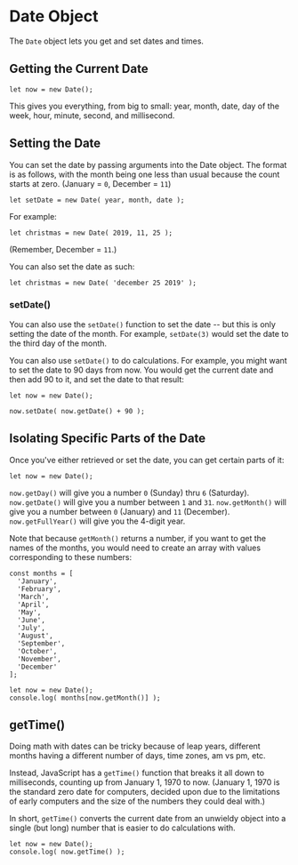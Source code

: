 # Date Object

The `Date` object lets you get and set dates and times.


## Getting the Current Date

```
let now = new Date();
```

This gives you everything, from big to small: year, month, date, day of the week, hour, minute, second, and millisecond.


## Setting the Date

You can set the date by passing arguments into the Date object. The format is as follows, with the month being one less than usual because the count starts at zero. (January = `0`, December = `11`)

```
let setDate = new Date( year, month, date );
```

For example:

```
let christmas = new Date( 2019, 11, 25 );
```

(Remember, December = `11`.)

You can also set the date as such:

```
let christmas = new Date( 'december 25 2019' );
```

### setDate()

You can also use the `setDate()` function to set the date -- but this is only setting the date of the month. For example, `setDate(3)` would set the date to the third day of the month.

You can also use `setDate()` to do calculations. For example, you might want to set the date to 90 days from now. You would get the current date and then add 90 to it, and set the date to that result:

```
let now = new Date();

now.setDate( now.getDate() + 90 );
```


## Isolating Specific Parts of the Date

Once you've either retrieved or set the date, you can get certain parts of it:

```
let now = new Date();
```

`now.getDay()` will give you a number `0` (Sunday) thru `6` (Saturday).
`now.getDate()` will give you a number between `1` and `31`.
`now.getMonth()` will give you a number between `0` (January) and `11` (December).
`now.getFullYear()` will give you the 4-digit year.

Note that because `getMonth()` returns a number, if you want to get the names of the months, you would need to create an array with values corresponding to these numbers:

```
const months = [
  'January',
  'February',
  'March',
  'April',
  'May',
  'June',
  'July',
  'August',
  'September',
  'October',
  'November',
  'December'
];

let now = new Date();
console.log( months[now.getMonth()] );
```


## getTime()

Doing math with dates can be tricky because of leap years, different months having a different number of days, time zones, am vs pm, etc.

Instead, JavaScript has a `getTime()` function that breaks it all down to milliseconds, counting up from January 1, 1970 to now. (January 1, 1970 is the standard zero date for computers, decided upon due to the limitations of early computers and the size of the numbers they could deal with.)

In short, `getTime()` converts the current date from an unwieldy object into a single (but long) number that is easier to do calculations with.

```
let now = new Date();
console.log( now.getTime() );
```